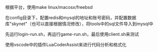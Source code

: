 根据平台，使用make linux/macosx/freebsd

在config目录下，配置redis和mysql的地址和账号密码，并配置数据库"skynet"（也可以直接根据情况修改），将tools中的sql文件导入到mysql中

先运行login-run.sh，再运行game-run.sh，最后使用client.sh来测试

使用vscode中的插件LuaCoderAssist来进行代码分析和格式化